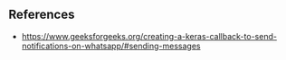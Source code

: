 ## References
- https://www.geeksforgeeks.org/creating-a-keras-callback-to-send-notifications-on-whatsapp/#sending-messages 